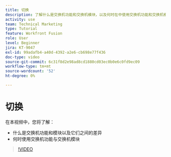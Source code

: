 ```yaml
---
title: 切换
description: 了解什么是交换机功能和交换机模块，以及何时在中使用交换机功能和交换机模块 [!DNL Adobe Workfront Fusion].
activity: use
team: Technical Marketing
type: Tutorial
feature: Workfront Fusion
role: User
level: Beginner
jira: KT-9047
exl-id: 99adafb4-a40d-4392-a2e6-cb698e77f436
doc-type: video
source-git-commit: 6c31f8d2e98ad8cd1880cd03ec0b0e6c0fd9ec09
workflow-type: tm+mt
source-wordcount: '52'
ht-degree: 0%

---
```


# 切换

在本视频中，您将了解：

* 什么是交换机功能和模块以及它们之间的差异
* 何时使用交换机功能与交换机模块

>[!VIDEO](https://video.tv.adobe.com/v/335288/?quality=12&learn=on)
